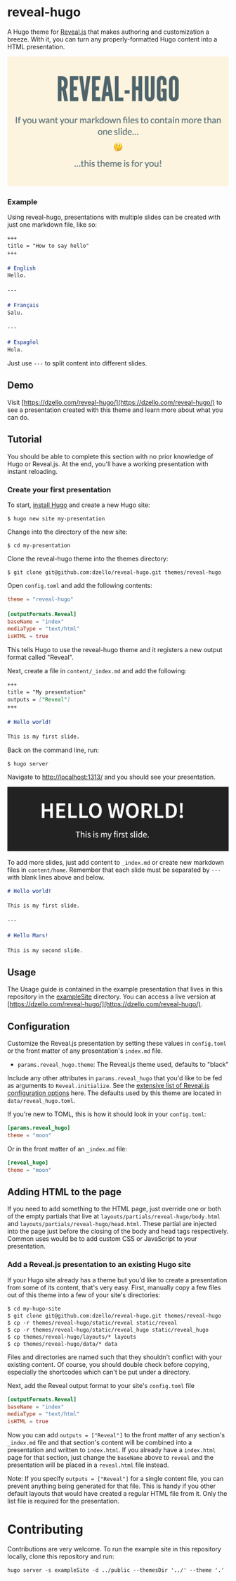 # reveal-hugo

A Hugo theme for [Reveal.js](https://revealjs.com/) that makes authoring and customization a breeze. With it, you can turn any properly-formatted Hugo content into a HTML presentation.

![screenshot of reveal-hugo](/images/screenshot.png)

### Example

Using reveal-hugo, presentations with multiple slides can be created with just one markdown file, like so:

```markdown
+++
title = "How to say hello"
+++

# English
Hello.

---

# Français
Salu.

---

# Espagñol
Hola.
```

Just use `---` to split content into different slides.

## Demo

Visit [https://dzello.com/reveal-hugo/](https://dzello.com/reveal-hugo/) to see a presentation created with this theme and learn more about what you can do.

## Tutorial

You should be able to complete this section with no prior knowledge of Hugo or Reveal.js. At the end, you'll have a working presentation with instant reloading.

### Create your first presentation

To start, [install Hugo](https://gohugo.io/) and create a new Hugo site:

```shell
$ hugo new site my-presentation
```

Change into the directory of the new site:

```shell
$ cd my-presentation
```

Clone the reveal-hugo theme into the themes directory:

```shell
$ git clone git@github.com:dzello/reveal-hugo.git themes/reveal-hugo
```

Open `config.toml` and add the following contents:

```toml
theme = "reveal-hugo"

[outputFormats.Reveal]
baseName = "index"
mediaType = "text/html"
isHTML = true
```
This tells Hugo to use the reveal-hugo theme and it registers a new output format called "Reveal".

Next, create a file in `content/_index.md` and add the following:

```markdown
+++
title = "My presentation"
outputs = ["Reveal"]
+++

# Hello world!

This is my first slide.
```

Back on the command line, run:

```shell
$ hugo server
```

Navigate to [http://localhost:1313/](http://localhost:1313/) and you should see your presentation.

![New site with reveal-hugo](/images/reveal-hugo-hello-world.png)

To add more slides, just add content to `_index.md` or create new markdown files in `content/home`. Remember that each slide must be separated by `---` with blank lines above and below.

```markdown
# Hello world!

This is my first slide.

---

# Hello Mars!

This is my second slide.
```

## Usage

The Usage guide is contained in the example presentation that lives in this repository in the [exampleSite](./exampleSite) directory. You can access a live version at [https://dzello.com/reveal-hugo/](https://dzello.com/reveal-hugo/).

## Configuration

Customize the Reveal.js presentation by setting these values in `config.toml` or the front matter of any presentation's `index.md` file.

- `params.reveal_hugo.theme`: The Reveal.js theme used, defaults to "black"

Include any other attributes in `params.reveal_hugo` that you'd like to be fed as arguments to `Reveal.initialize`. See the [extensive list of Reveal.js configuration options](https://github.com/hakimel/reveal.js/#configuration) here. The defaults used by this theme are located in `data/reveal_hugo.toml`.

If you're new to TOML, this is how it should look in your `config.toml`:

```TOML
[params.reveal_hugo]
theme = "moon"
```

Or in the front matter of an `_index.md` file:

```TOML
[reveal_hugo]
theme = "moon"
```

## Adding HTML to the page

If you need to add something to the HTML page, just override one or both of the empty partials that live at `layouts/partials/reveal-hugo/body.html` and `layouts/partials/reveal-hugo/head.html`. These partial are injected into the page just before the closing of the body and head tags respectively. Common uses would be to add custom CSS or JavaScript to your presentation.

### Add a Reveal.js presentation to an existing Hugo site

If your Hugo site already has a theme but you'd like to create a presentation from some of its content, that's very easy. First, manually copy a few files out of this theme into a few of your site's directories:

```shell
$ cd my-hugo-site
$ git clone git@github.com:dzello/reveal-hugo.git themes/reveal-hugo
$ cp -r themes/reveal-hugo/static/reveal static/reveal
$ cp -r themes/reveal-hugo/static/reveal_hugo static/reveal_hugo
$ cp themes/reveal-hugo/layouts/* layouts
$ cp themes/reveal-hugo/data/* data
```

Files and directories are named such that they shouldn't conflict with your existing content. Of course, you should double check before copying, especially the shortcodes which can't be put under a directory.

Next, add the Reveal output format to your site's `config.toml` file

```toml
[outputFormats.Reveal]
baseName = "index"
mediaType = "text/html"
isHTML = true
```

Now you can add `outputs = ["Reveal"]` to the front matter of any section's `_index.md` file and that section's content will be combined into a presentation and written to `index.html`. If you already have a `index.html` page for that section, just change the `baseName` above to `reveal` and the presentation will be placed in a `reveal.html` file instead.

Note: If you specify `outputs = ["Reveal"]` for a single content file, you can prevent anything being generated for that file. This is handy if you other default layouts that would have created a regular HTML file from it. Only the list file is required for the presentation.

# Contributing

Contributions are very welcome. To run the example site in this repository locally, clone this repository and run:

```shell
hugo server -s exampleSite -d ../public --themesDir '../' --theme '.'
```

